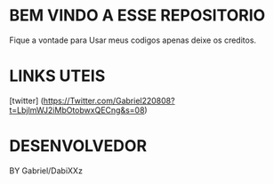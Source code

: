 # BEM VINDO A ESSE REPOSITORIO 
  Fique a vontade para Usar meus codigos apenas deixe os creditos.
 
# LINKS UTEIS
[twitter] (https://Twitter.com/Gabriel220808?t=LbjlmWJ2iMbOtobwxQECng&s=08)

# DESENVOLVEDOR 
  BY  Gabriel/DabiXXz
